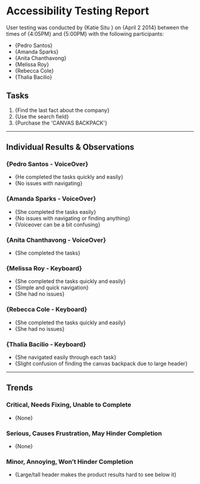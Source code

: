 # Accessibility Testing Report

User testing was conducted by {Katie Situ } on {April 2 2014} between the times of {4:05PM} and {5:00PM} with the following participants:

- {Pedro Santos}
- {Amanda Sparks}
- {Anita Chanthavong}
- {Melissa Roy}
- {Rebecca Cole}
- {Thalia Bacilio}

## Tasks

1. {Find the last fact about the company}
2. {Use the search field}
3. {Purchase the 'CANVAS BACKPACK'}

---

## Individual Results & Observations

### {Pedro Santos - VoiceOver}

- {He completed the tasks quickly and easily}
- {No issues with navigating}

### {Amanda Sparks - VoiceOver}

- {She completed the tasks easily}
- {No issues with navigating or finding anything}
- {Voiceover can be a bit confusing}

### {Anita Chanthavong - VoiceOver}

- {She completed the tasks}

### {Melissa Roy - Keyboard}

- {She completed the tasks quickly and easily}
- {Simple and quick navigation}
- {She had no issues}

### {Rebecca Cole - Keyboard}

- {She completed the tasks quickly and easily}
- {She had no issues}

### {Thalia Bacilio - Keyboard}

- {She navigated easily through each task}
- {Slight confusion of finding the canvas backpack due to large header}

---

## Trends

### Critical, Needs Fixing, Unable to Complete

- {None}

### Serious, Causes Frustration, May Hinder Completion

- {None}

### Minor, Annoying, Won’t Hinder Completion

- {Large/tall header makes the product results hard to see below it}